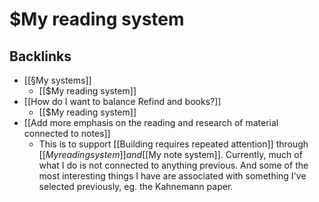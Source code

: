 # $My reading system

## Backlinks
* [[§My systems]]
	* [[$My reading system]]
* [[How do I want to balance Refind and books?]]
	* [[$My reading system]]
* [[Add more emphasis on the reading and research of material connected to notes]]
	* This is to support [[Building requires repeated attention]] through [[$My reading system]] and [[$My note system]]. Currently, much of what I do is not connected to anything previous. And some of the most interesting things I have are associated with something I've selected previously, eg. the Kahnemann paper. 

<!-- #Life #p2 -->

<!-- {BearID:72551C9D-ADCD-48CE-8B6C-221994CF46CF-2532-0000086FAD75D164} -->
